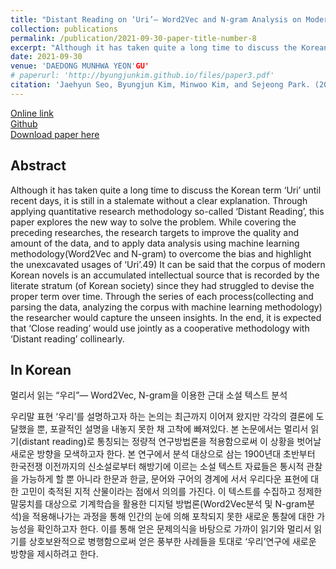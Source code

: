 ```yaml
---
title: "Distant Reading on ‘Uri’― Word2Vec and N-gram Analysis on Modern Korean Novels"
collection: publications
permalink: /publication/2021-09-30-paper-title-number-8
excerpt: "Although it has taken quite a long time to discuss the Korean term ‘Uri’ until recent days, it is still in a stalemate without a clear explanation. Through applying quantitative research methodology so-called ‘Distant Reading’, this paper explores the new way to solve the problem."
date: 2021-09-30
venue: 'DAEDONG MUNHWA YEON'GU'
# paperurl: 'http://byungjunkim.github.io/files/paper3.pdf'
citation: 'Jaehyun Seo, Byungjun Kim, Minwoo Kim, and Sejeong Park. (2021). &quot;Distant Reading on ‘Uri’― Word2Vec and N-gram Analysis on Modern Korean Novels.&quot; <i>DAEDONG MUNHWA YEON'GU</i>. 115.'
---
```

[Online link](https://www.kci.go.kr/kciportal/ci/sereArticleSearch/ciSereArtiView.kci?sereArticleSearchBean.artiId=ART002758341)  
[Github](https://github.com/Minwoo-study/Project_Uri)  
[Download paper here](http://byungjunkim.github.io/files/paper8.pdf)

## Abstract
Although it has taken quite a long time to discuss the Korean term ‘Uri’ until recent days, it is still in a stalemate without a clear explanation. Through applying quantitative research methodology so-called ‘Distant Reading’, this paper explores the new way to solve the problem. While covering the preceding researches, the research targets to improve the quality and amount of the data, and to apply data analysis using machine learning methodology(Word2Vec and N-gram) to overcome the bias and highlight the unexcavated usages of ‘Uri’.49) It can be said that the corpus of modern Korean novels is an accumulated intellectual source that is recorded by the literate stratum (of Korean society) since they had struggled to devise the proper term over time. Through the series of each process(collecting and parsing the data, analyzing the corpus with machine learning methodology) the researcher would capture the unseen insights. In the end, it is expected that ‘Close reading’ would use jointly as a cooperative methodology with ‘Distant reading’ collinearly.

## In Korean
멀리서 읽는 “우리”― Word2Vec, N-gram을 이용한 근대 소설 텍스트 분석

우리말 표현 ‘우리’를 설명하고자 하는 논의는 최근까지 이어져 왔지만 각각의 결론에 도달했을 뿐, 포괄적인 설명을 내놓지 못한 채 고착에 빠져있다. 본 논문에서는 멀리서 읽기(distant reading)로 통칭되는 정량적 연구방법론을 적용함으로써 이 상황을 벗어날 새로운 방향을 모색하고자 한다. 본 연구에서 분석 대상으로 삼는 1900년대 초반부터 한국전쟁 이전까지의 신소설로부터 해방기에 이르는 소설 텍스트 자료들은 통시적 관찰을 가능하게 할 뿐 아니라 한문과 한글, 문어와 구어의 경계에 서서 우리다운 표현에 대한 고민이 축적된 지적 산물이라는 점에서 의의를 가진다. 이 텍스트를 수집하고 정제한 말뭉치를 대상으로 기계학습을 활용한 디지털 방법론(Word2Vec분석 및 N-gram분석)을 적용해나가는 과정을 통해 인간의 눈에 의해 포착되지 못한 새로운 통찰에 대한 가능성을 확인하고자 한다. 이를 통해 얻은 문제의식을 바탕으로 가까이 읽기와 멀리서 읽기를 상호보완적으로 병행함으로써 얻은 풍부한 사례들을 토대로 ‘우리’연구에 새로운 방향을 제시하려고 한다.